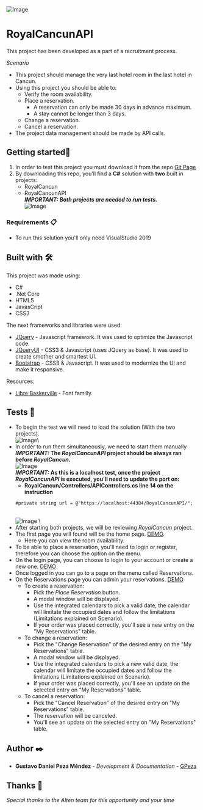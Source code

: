 ![Image](https://gpezatest.com/Logo_RC_web_sm.png)
# RoyalCancunAPI

This project has been developed as a part of a recruitment process.

*Scenario* 
* This project should manage the very last hotel room in the last hotel in Cancun.
* Using this project you should be able to:
  * Verify the room availability.
  * Place a reservation.
    * A reservation can only be made 30 days in advance maximum.
    * A stay cannot be longer than 3 days.
  * Change a reservation.
  * Cancel a reservation.
* The project data management should be made by API calls.


## Getting started🚀

1. In order to test this project you must download it from the repo [Git Page](https://github.com/GPeza/RoyalCancunAPI)
2. By downloading this repo, you’ll find a **C#** solution with **two** built in projects:
    * RoyalCancun
    * RoyalCancunAPI\
***IMPORTANT: Both projects are needed to run tests.***\
![Image](https://gpezatest.com/solution1.PNG)

### Requirements 📋

* To run this solution you'll only need VisualStudio 2019

## Built with 🛠️

This project was made using:
* C# 
* .Net Core
* HTML5
* JavasCript
* CSS3

The next frameworks and libraries were used:
* [JQuery](https://jquery.com/) - Javascript framework. It was used to optimize the Javascript code.
* [JQueryUI](https://jqueryui.com/) - CSS3 & Javascript (uses JQuery as base). It was used to create smother and smartest UI.
* [Bootstrap](https://getbootstrap.com/) - CSS3 & Javascript. It was used to modernize the UI and make it responsive.

Resources:
* [Libre Baskerville](https://fonts.google.com/specimen/Libre+Baskerville) - Font familly.

## Tests 📌
* To begin the test we will need to load the solution (With the two projects).\
![Image](https://gpezatest.com/RC_images/solution1.PNG)\
* In order to run them simultaneously, we need to start them manually
***IMPORTANT:* The *RoyalCancunAPI* project should be always ran before *RoyalCancun*.**\
![Image](https://gpezatest.com/RC_images/solution2.PNG) \
***IMPORTANT:* As this is a localhost test, once the project *RoyalCancunAPI* is executed, you'll need to update the port on:**
  * **RoyalCancun/Controllers/APIControllers.cs  line 14 on the instruction**
  ```
  #private string url = @"https://localhost:44384/RoyalCancunAPI/";
  ```
  \
![Image](https://gpezatest.com/solution3.PNG)
\
* After starting both projects, we will be reviewing *RoyalCancun* project.
* The first page you will found will be the home page. [DEMO](https://gpezatest.com/RC_Home.gif).
  * Here you can view the room availability.
* To be able to place a reservation, you'll need to login or register, therefore you can choose the option on the menu.
* On the login page, you can choose to login to your account or create a new one. [DEMO](https://gpezatest.com/RC_Login.gif)
* Once logged in you can go to a page on the menu called Reservations.
* On the Reservations page you can admin your reservations. [DEMO](https://gpezatest.com/RC_Reservations.gif)
  * To create a reservation:
    * Pick the *Place Reservation* button.
    * A modal window will be displayed.
    * Use the integrated calendars to pick a valid date, the calendar will limitate the occupied dates and follow the limitations (Limitations explained on Scenario).
    * If your order was placed correctly, you'll see a new entry on the "My Reservations" table.
  * To change a reservation:
    * Pick the "Change Reservation" of the desired entry on the "My Reservations" table.
    * A modal window will be displayed.
    * Use the integrated calendars to pick a new valid date, the calendar will limitate the occupied dates and follow the limitations (Limitations explained on Scenario).
    * If your order was placed correctly, you'll see an update on the selected entry on "My Reservations" table.
  * To cancel a reservation:
    * Pick the "Cancel Reservation" of the desired entry on "My Reservations" table.
    * The reservation will be canceled.
    * You'll see an update on the selected entry on "My Reservations" table.


## Author ✒️

* **Gustavo Daniel Peza Méndez** - *Development & Documentation* - [GPeza](https://github.com/GPeza)

## Thanks 🎁

*Special thanks to the Alten team for this opportunity and your time*


